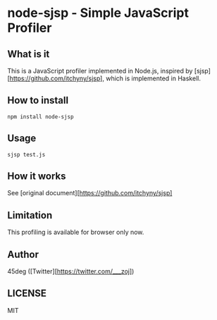 # node-sjsp  - Simple JavaScript Profiler

## What is it

This is a JavaScript profiler implemented in Node.js, inspired by [sjsp][https://github.com/itchyny/sjsp], which is implemented in Haskell.

## How to install

```
npm install node-sjsp
```

## Usage

```
sjsp test.js
```

## How it works

See [original document][https://github.com/itchyny/sjsp]

## Limitation

This profiling is available for browser only now.

## Author

45deg ([Twitter][https://twitter.com/___zoj])

## LICENSE

MIT
